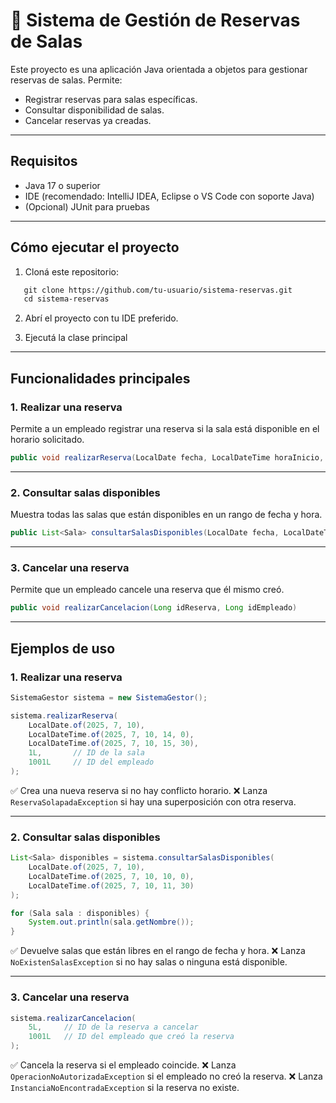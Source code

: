 # 📅 Sistema de Gestión de Reservas de Salas

Este proyecto es una aplicación Java orientada a objetos para gestionar reservas de salas. Permite:

- Registrar reservas para salas específicas.
- Consultar disponibilidad de salas.
- Cancelar reservas ya creadas.

---

## Requisitos

- Java 17 o superior
- IDE (recomendado: IntelliJ IDEA, Eclipse o VS Code con soporte Java)
- (Opcional) JUnit para pruebas

---

## Cómo ejecutar el proyecto

1. Cloná este repositorio:

````markdown
   git clone https://github.com/tu-usuario/sistema-reservas.git
   cd sistema-reservas
````

2. Abrí el proyecto con tu IDE preferido.

3. Ejecutá la clase principal 

---

## Funcionalidades principales

### 1. Realizar una reserva

Permite a un empleado registrar una reserva si la sala está disponible en el horario solicitado.

```java
public void realizarReserva(LocalDate fecha, LocalDateTime horaInicio, LocalDateTime horaFin, Long idSala, Long idEmpleado)
```

---

### 2. Consultar salas disponibles

Muestra todas las salas que están disponibles en un rango de fecha y hora.

```java
public List<Sala> consultarSalasDisponibles(LocalDate fecha, LocalDateTime horaInicio, LocalDateTime horaFin)
```

---

### 3. Cancelar una reserva

Permite que un empleado cancele una reserva que él mismo creó.

```java
public void realizarCancelacion(Long idReserva, Long idEmpleado)
```

---

## Ejemplos de uso

### 1. Realizar una reserva

```java
SistemaGestor sistema = new SistemaGestor();

sistema.realizarReserva(
    LocalDate.of(2025, 7, 10),
    LocalDateTime.of(2025, 7, 10, 14, 0),
    LocalDateTime.of(2025, 7, 10, 15, 30),
    1L,       // ID de la sala
    1001L     // ID del empleado
);
```

✅ Crea una nueva reserva si no hay conflicto horario.
❌ Lanza `ReservaSolapadaException` si hay una superposición con otra reserva.

---

### 2. Consultar salas disponibles

```java
List<Sala> disponibles = sistema.consultarSalasDisponibles(
    LocalDate.of(2025, 7, 10),
    LocalDateTime.of(2025, 7, 10, 10, 0),
    LocalDateTime.of(2025, 7, 10, 11, 30)
);

for (Sala sala : disponibles) {
    System.out.println(sala.getNombre());
}
```

✅ Devuelve salas que están libres en el rango de fecha y hora.
❌ Lanza `NoExistenSalasException` si no hay salas o ninguna está disponible.

---

### 3. Cancelar una reserva

```java
sistema.realizarCancelacion(
    5L,     // ID de la reserva a cancelar
    1001L   // ID del empleado que creó la reserva
);
```

✅ Cancela la reserva si el empleado coincide.
❌ Lanza `OperacionNoAutorizadaException` si el empleado no creó la reserva.
❌ Lanza `InstanciaNoEncontradaException` si la reserva no existe.



